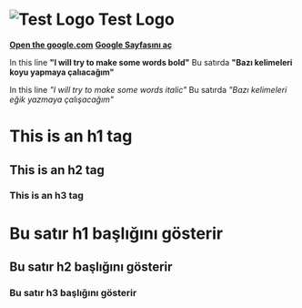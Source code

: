 # ![Test Logo](http://i.imgur.com/jSTFbtN.jpg) Test Logo

[**Open the google.com**](http://www.google.com)
[**Google Sayfasını aç**](http://www.google.com)

In this line **"I will try to make some words bold"**
Bu satırda **"Bazı kelimeleri koyu yapmaya çalıacağım"**

In this line *"I will try to make some words italic"*
Bu satırda *"Bazı kelimeleri eğik yazmaya çalışacağım"*

# This is an h1 tag
## This is an h2 tag
### This is an h3 tag


# Bu satır h1 başlığını gösterir
## Bu satır h2 başlığını gösterir
### Bu satır h3 başlığını gösterir

